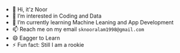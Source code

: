 - 👋 Hi, it'z Noor
- 👀 I’m interested in Coding and Data
- 🌱 I’m currently learning Machine Leaning and App Development
- 📫 Reach me on my email `sknooralam1998@gmail.com`
- 😄 Eagger to Learn
- ⚡ Fun fact: Still I am a rookie

<!---
itznoor998/itznoor998 is a ✨ special ✨ repository because its `README.md` (this file) appears on your GitHub profile.
You can click the Preview link to take a look at your changes.
--->
